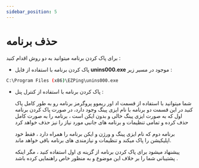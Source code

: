 ```yaml
---
sidebar_position: 5
---
```


# حذف برنامه


برای پاک کردن برنامه میتوانید به دو روش اقدام کنید :

 - پاک کردن برنامه با استفاده از فایل **unins000.exe** موجود در مسیر زیر :
```bash
C:\Program Files (x86)\EZPing\unins000.exe
```


 - پاک کردن برنامه با استفاده از کنترل پنل :

   شما میتوانید با استفاده از قسمت اد اور ریموو پروگرمز برنامه رو به طور کامل پاک کنید
   در این قسمت دو برنامه با نام ایزی پینگ وجود دارد، در صورت پاک کردن برنامه اول که به صورت ایزی پینگ خالی و بدون ایکن است ، برنامه را به صورت کامل حذف کرده و   تمامی تنظیمات و برنامه های جانبی مورد نیاز را نیز حذف خواهد کرد  

    برنامه دوم که نام ایزی پینگ و ورژن و ایکن برنامه را همراه دارد ، فقط خود اپلیکیشن را پاک میکند و تنظیمات و نیازمندی های برنامه باقی خواهد ماند. 

    پیشنهاد میشود برای پاک کردن برنامه از گزینه ی اول استفاده کنید ، مگر اینکه پشتیبانی شما را بر خلاف این موضوع و به منظور خاص راهنمایی کرده باشد .  



